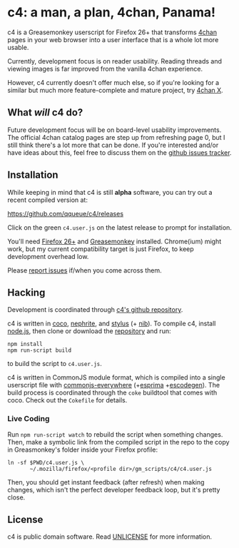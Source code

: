 # c4: a man, a plan, 4chan, Panama!

c4 is a Greasemonkey userscript for Firefox 26+ that transforms [4chan][] pages
in your web browser into a user interface that is a whole lot more usable.

Currently, development focus is on reader usability. Reading threads and
viewing images is far improved from the vanilla 4chan experience.

However, c4 currently doesn't offer much else, so if you're looking for a
similar but much more feature-complete and mature project, try [4chan
X][mayhem].

[gm]: https://addons.mozilla.org/en-US/firefox/addon/greasemonkey/
[mayhem]: https://github.com/MayhemYDG/4chan-x
[4chan]: https://www.4chan.org

## What *will* c4 do?

Future development focus will be on board-level usability improvements.
The official 4chan catalog pages are step up from refreshing page 0,
but I still think there's a lot more that can be done. If you're
interested and/or have ideas about this, feel free to discuss them
on the [github issues tracker][tracker].

## Installation

While keeping in mind that c4 is still **alpha** software, you
can try out a recent compiled version at:

https://github.com/qqueue/c4/releases

Click on the green `c4.user.js` on the latest release to prompt for
installation.

You'll need [Firefox 26+][ff] and [Greasemonkey][gm] installed. Chrome(ium)
might work, but my current compatibility target is just Firefox, to keep
development overhead low.

Please [report issues][tracker] if/when you come across them.

[ff]: http://www.mozilla.org/en-US/firefox/fx/#desktop
[tracker]: https://github.com/qqueue/c4/issues

## Hacking

Development is coordinated through [c4's github repository][repo].

c4 is written in [coco], [nephrite], and [stylus] \(+ [nib]\).
To compile c4, install [node.js], then clone or download the
[repository][repo] and run:

    npm install
    npm run-script build

to build the script to `c4.user.js`.

[node.js]: http://nodejs.org/
[coco]: https://github.com/satyr/coco
[nephrite]: https://github.com/nami-doc/nephrite
[stylus]: http://learnboost.github.com/stylus/
[nib]: http://visionmedia.github.com/nib/
[repo]: https://github.com/qqueue/c4

c4 is written in CommonJS module format, which is compiled into a single
userscript file with [commonjs-everywhere] \(+[esprima] +[escodegen]\). The
build process is coordinated through the `coke` buildtool that comes with coco.
Check out the `Cokefile` for details.

[commonjs-everywhere]: https://github.com/michaelficarra/commonjs-everywhere
[esprima]: https://github.com/constellation/esprima
[escodegen]: https://github.com/Constellation/escodegen

### Live Coding

Run `npm run-script watch` to rebuild the script when something changes. Then,
make a symbolic link from the compiled script in the repo to the copy in
Greasmonkey's folder inside your Firefox profile:

    ln -sf $PWD/c4.user.js \
           ~/.mozilla/firefox/<profile dir>/gm_scripts/c4/c4.user.js

Then, you should get instant feedback (after refresh) when making changes,
which isn't the perfect developer feedback loop, but it's pretty close.

## License

c4 is public domain software. Read [UNLICENSE] for more information.

[UNLICENSE]: https://github.com/qqueue/c4/blob/master/UNLICENSE.md
